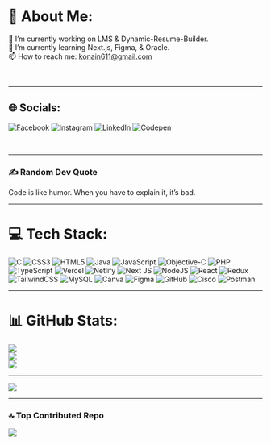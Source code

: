 # 💫 About Me:
🔭 I’m currently working on LMS & Dynamic-Resume-Builder.<br>🌱 I’m currently learning Next.js, Figma, & Oracle.<br>📫 How to reach me: konain611@gmail.com

<br><hr>
## 🌐 Socials:

[![Facebook](https://img.shields.io/badge/Facebook-%231877F2.svg?logo=Facebook&logoColor=white)](https://facebook.com/konain.nasir.3) [![Instagram](https://img.shields.io/badge/Instagram-%23E4405F.svg?logo=Instagram&logoColor=white)](https://instagram.com/syedkonainnasir) [![LinkedIn](https://img.shields.io/badge/LinkedIn-%230077B5.svg?logo=linkedin&logoColor=white)](https://linkedin.com/in/syedkonainnasir) [![Codepen](https://img.shields.io/badge/Codepen-000000?style=for-the-badge&logo=codepen&logoColor=white)](https://codepen.io/syed-konain) 


<br><hr>
### ✍️ Random Dev Quote  
Code is like humor. When you have to explain it, it’s bad.</hr>
<br><hr>
# 💻 Tech Stack:
![C](https://img.shields.io/badge/c-%2300599C.svg?style=for-the-badge&logo=c&logoColor=white) ![CSS3](https://img.shields.io/badge/css3-%231572B6.svg?style=for-the-badge&logo=css3&logoColor=white) ![HTML5](https://img.shields.io/badge/html5-%23E34F26.svg?style=for-the-badge&logo=html5&logoColor=white) ![Java](https://img.shields.io/badge/java-%23ED8B00.svg?style=for-the-badge&logo=openjdk&logoColor=white) ![JavaScript](https://img.shields.io/badge/javascript-%23323330.svg?style=for-the-badge&logo=javascript&logoColor=%23F7DF1E) ![Objective-C](https://img.shields.io/badge/OBJECTIVE--C-%233A95E3.svg?style=for-the-badge&logo=apple&logoColor=white) ![PHP](https://img.shields.io/badge/php-%23777BB4.svg?style=for-the-badge&logo=php&logoColor=white) ![TypeScript](https://img.shields.io/badge/typescript-%23007ACC.svg?style=for-the-badge&logo=typescript&logoColor=white) ![Vercel](https://img.shields.io/badge/vercel-%23000000.svg?style=for-the-badge&logo=vercel&logoColor=white) ![Netlify](https://img.shields.io/badge/netlify-%23000000.svg?style=for-the-badge&logo=netlify&logoColor=#00C7B7) ![Next JS](https://img.shields.io/badge/Next-black?style=for-the-badge&logo=next.js&logoColor=white) ![NodeJS](https://img.shields.io/badge/node.js-6DA55F?style=for-the-badge&logo=node.js&logoColor=white) ![React](https://img.shields.io/badge/react-%2320232a.svg?style=for-the-badge&logo=react&logoColor=%2361DAFB) ![Redux](https://img.shields.io/badge/redux-%23593d88.svg?style=for-the-badge&logo=redux&logoColor=white) ![TailwindCSS](https://img.shields.io/badge/tailwindcss-%2338B2AC.svg?style=for-the-badge&logo=tailwind-css&logoColor=white) ![MySQL](https://img.shields.io/badge/mysql-4479A1.svg?style=for-the-badge&logo=mysql&logoColor=white) ![Canva](https://img.shields.io/badge/Canva-%2300C4CC.svg?style=for-the-badge&logo=Canva&logoColor=white) ![Figma](https://img.shields.io/badge/figma-%23F24E1E.svg?style=for-the-badge&logo=figma&logoColor=white) ![GitHub](https://img.shields.io/badge/github-%23121011.svg?style=for-the-badge&logo=github&logoColor=white) ![Cisco](https://img.shields.io/badge/cisco-%23049fd9.svg?style=for-the-badge&logo=cisco&logoColor=black) ![Postman](https://img.shields.io/badge/Postman-FF6C37?style=for-the-badge&logo=postman&logoColor=white)
<br><hr>

# 📊 GitHub Stats:
![](https://github-readme-stats.vercel.app/api?username=konain611&theme=dark&hide_border=false&include_all_commits=true&count_private=true)<br/>
![](https://github-readme-streak-stats.herokuapp.com/?user=konain611&theme=dark&hide_border=false)<br/>
![](https://github-readme-stats.vercel.app/api/top-langs/?username=konain611&theme=dark&hide_border=false&include_all_commits=true&count_private=true&layout=compact)
<br><hr>
[![](https://visitcount.itsvg.in/api?id=konain611&icon=3&color=6)](https://visitcount.itsvg.in)
<br><hr>
### 🔝 Top Contributed Repo
![](https://github-contributor-stats.vercel.app/api?username=konain611&limit=5&theme=dark&combine_all_yearly_contributions=true)



